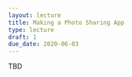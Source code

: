 ```yaml
---
layout: lecture
title: Making a Photo Sharing App
type: lecture
draft: 1
due_date: 2020-06-03
---
```


TBD